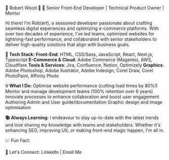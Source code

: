 🌟 Robert Wood 🌟
🚀 Senior Front-End Developer | Technical Product Owner | Mentor

Hi there! I'm Rob(ert), a seasoned developer passionate about crafting seamless digital experiences and optimizing e-commerce platforms. With over two decades of experience, I've led teams, optimized websites for lightning-fast performance, and collaborated with senior stakeholders to deliver high-quality solutions that align with business goals.

**🔧 Tech Stack:**
**Front-End**: HTML, CSS/Sass, JavaScript, React, Next.js, Typescript
**E-Commerce & Cloud**: Adobe Commerce (Magento), AWS, Cloudflare
**Tools & Services**: Jira, Confluence, Notion, Optimizely
**Graphics**: Adobe Photoshop, Adobe Ilustrator, Adobe Indesign, Corel Draw, Corel PhotoPaint, Affinity Photo

**💡 What I Do:**
Optimise website performance (cutting load times by 80%!)
Mentor and manage development teams (100% retention over 6 years)
Innovate processes to enhance collaboration and boost user engagement
Authoring Admin and User guide/documentation
Graphic design and image optimisation

**📚 Always Learning:**
I endeavour to stay up-to-date with the latest trends and love sharing my knowledge with teams and stakeholders. Whether it's enhancing SEO, improving UX, or making front-end magic happen, I'm all in.

📈 Fun Fact:


💬 Let's Connect:
LinkedIn | Email Me
